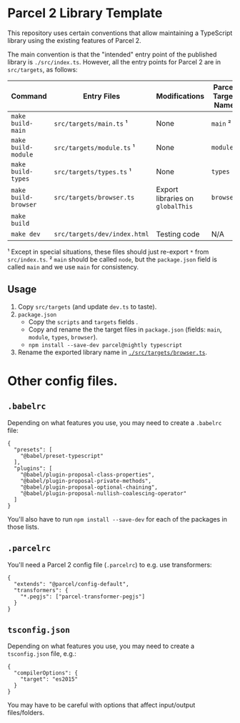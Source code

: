 # Parcel 2 Library Template

This repository uses certain conventions that allow maintaining a TypeScript library using the existing features of Parcel 2.

The main convention is that the "intended" entry point of the published library is `./src/index.ts`. However, all the entry points for Parcel 2 are in `src/targets`, as follows:

| Command              | Entry Files                  | Modifications                    | Parcel Target Name | Build File                 |
| -------------------- | ---------------------------- | -------------------------------- | ------------------ | -------------------------- |
| `make build-main`    | `src/targets/main.ts` ¹      | None                             | `main` ²           | `dist/template.main.js`    |
| `make build-module`  | `src/targets/module.ts` ¹    | None                             | `module`           | `dist/template.module.js`  |
| `make build-types`   | `src/targets/types.ts` ¹     | None                             | `types`            | `dist/template.d.ts`       |
| `make build-browser` | `src/targets/browser.ts`     | Export libraries on `globalThis` | `browser`          | `dist/template.browser.ts` |
| `make build`         |                              |                                  |                    | Builds all targets above   |
| `make dev`           | `src/targets/dev/index.html` | Testing code                     | N/A                | (opens browser))           |

¹ Except in special situations, these files should just re-export `*` from `src/index.ts`.
² `main` should be called `node`, but the `package.json` field is called `main` and we use `main` for consistency.

## Usage

1. Copy `src/targets` (and update `dev.ts` to taste).
2. `package.json`
   - Copy the `scripts` and `targets` fields .
   - Copy and rename the the target files in `package.json` (fields: `main`, `module`, `types`, `browser`).
   - `npm install --save-dev parcel@nightly typescript`
3. Rename the exported library name in [`./src/targets/browser.ts`](./src/targets/browser.ts).

# Other config files.

## `.babelrc`

Depending on what features you use, you may need to create a `.babelrc` file:

    {
      "presets": [
        "@babel/preset-typescript"
      ],
      "plugins": [
        "@babel/plugin-proposal-class-properties",
        "@babel/plugin-proposal-private-methods",
        "@babel/plugin-proposal-optional-chaining",
        "@babel/plugin-proposal-nullish-coalescing-operator"
      ]
    }

You'll also have to run `npm install --save-dev` for each of the packages in those lists.

## `.parcelrc`

You'll need a Parcel 2 config file (`.parcelrc`) to e.g. use transformers:

    {
      "extends": "@parcel/config-default",
      "transformers": {
        "*.pegjs": ["parcel-transformer-pegjs"]
      }
    }

## `tsconfig.json`

Depending on what features you use, you may need to create a `tsconfig.json` file, e.g.:

    {
      "compilerOptions": {
        "target": "es2015"
      }
    }

You may have to be careful with options that affect input/output files/folders.
